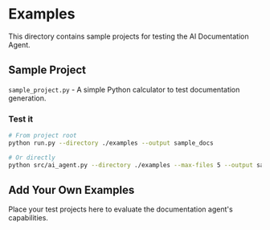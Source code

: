 # Examples

This directory contains sample projects for testing the AI Documentation Agent.

## Sample Project

`sample_project.py` - A simple Python calculator to test documentation generation.

### Test it

```bash
# From project root
python run.py --directory ./examples --output sample_docs

# Or directly
python src/ai_agent.py --directory ./examples --max-files 5 --output sample_docs
```

## Add Your Own Examples

Place your test projects here to evaluate the documentation agent's capabilities.
